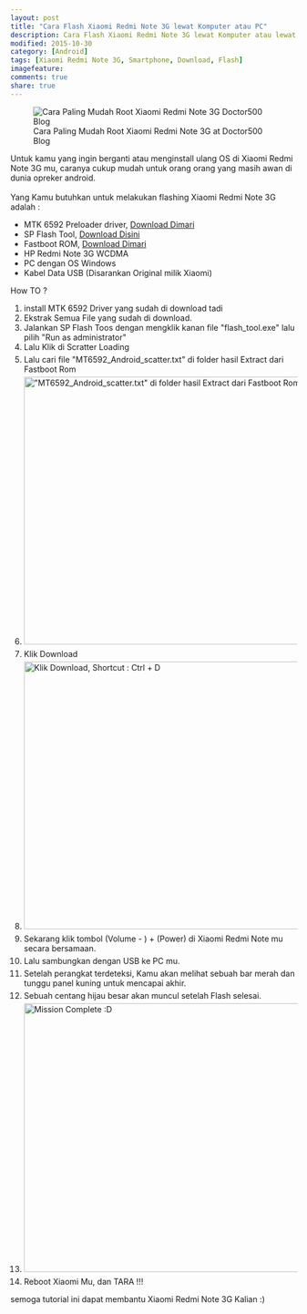 ```yaml
---
layout: post
title: "Cara Flash Xiaomi Redmi Note 3G lewat Komputer atau PC"
description: Cara Flash Xiaomi Redmi Note 3G lewat Komputer atau lewat PC
modified: 2015-10-30
category: [Android]
tags: [Xiaomi Redmi Note 3G, Smartphone, Download, Flash]
imagefeature: 
comments: true
share: true
---
```


<figure>
<img src="http://doctor500.github.io/images/Cara-Paling-Mudah-Root-Xiaomi-Redmi-Note-3G-Doctor500-Blog.jpg" alt="Cara Paling Mudah Root Xiaomi Redmi Note 3G Doctor500 Blog">
<figcaption>Cara Paling Mudah Root Xiaomi Redmi Note 3G at Doctor500 Blog </figcaption>
</figure>

<html>
	<body>
		<div>
			Untuk kamu yang ingin berganti atau menginstall ulang OS di Xiaomi Redmi Note 3G mu, caranya cukup mudah untuk orang orang yang masih awan di dunia opreker android.</div>
		<div>
			&nbsp;</div>
		<div>
			Yang Kamu butuhkan untuk melakukan flashing Xiaomi Redmi Note 3G adalah :</div>
		<ul>
			<li>
				MTK 6592 Preloader driver, <a href="https://drive.google.com/file/d/0B183VmYT1cDVWTN1a1NyZDhIaUU/view?usp=sharing" target="_blank">Download Dimari</a></li>
			<li>
				SP Flash Tool, <a href="https://drive.google.com/file/d/0B183VmYT1cDVNEdVWkpvNzdaRDA/view?usp=sharing">Download Disini</a></li>
			<li>
				Fastboot ROM, <a href="http://bigota.d.miui.com/JHDMIBH38.0/lcsh92_wet_jb9_global_images_JHDMIBH38.0_4.2_in_c3ec538a7e.tgz">Download Dimari</a></li>
			<li>
				HP Redmi Note 3G WCDMA</li>
			<li>
				PC dengan OS Windows</li>
			<li>
				Kabel Data USB (Disarankan Original milik Xiaomi)</li>
		</ul>
		<p>
			How TO ?</p>
		<ol>
			<li>
				install MTK 6592 Driver yang sudah di download tadi</li>
			<li>
				Ekstrak Semua File yang sudah di download.</li>
			<li>
				Jalankan SP Flash Toos dengan mengklik kanan file &quot;flash_tool.exe&quot; lalu pilih &quot;Run as administrator&quot;</li>
			<li>
				Lalu Klik di Scratter Loading</li>
			<li style="margin: 5px 0px; padding: 0px; box-sizing: border-box; border: 0px; font-family: inherit; font-size: inherit; font-style: inherit; font-variant: inherit; font-weight: inherit; font-stretch: inherit; line-height: inherit; vertical-align: baseline;">
				Lalu cari file &quot;MT6592_Android_scatter.txt&quot; di folder hasil Extract dari Fastboot Rom</li>
			<li style="margin: 5px 0px; padding: 0px; box-sizing: border-box; border: 0px; font-family: inherit; font-size: inherit; font-style: inherit; font-variant: inherit; font-weight: inherit; font-stretch: inherit; line-height: inherit; vertical-align: baseline;">
				<img alt="&quot;MT6592_Android_scatter.txt&quot; di folder hasil Extract dari Fastboot Rom" src="http://en.miui.com/data/attachment/forum/201411/22/220546wnnk1h999u1gtt2h.jpg.thumb.jpg" style="width: 719px; height: 470px;" /></li>
			<li style="margin: 5px 0px; padding: 0px; box-sizing: border-box; border: 0px; font-family: inherit; font-size: inherit; font-style: inherit; font-variant: inherit; font-weight: inherit; font-stretch: inherit; line-height: inherit; vertical-align: baseline;">
				Klik Download</li>
			<li style="margin: 5px 0px; padding: 0px; box-sizing: border-box; border: 0px; font-family: inherit; font-size: inherit; font-style: inherit; font-variant: inherit; font-weight: inherit; font-stretch: inherit; line-height: inherit; vertical-align: baseline;">
				<img alt="Klik Download, Shortcut : Ctrl + D" src="http://en.miui.com/data/attachment/forum/201411/22/220720u1mkfzdcnp4xsf1w.jpg.thumb.jpg" style="width: 719px; height: 470px;" /></li>
			<li style="margin: 5px 0px; padding: 0px; box-sizing: border-box; border: 0px; font-family: inherit; font-size: inherit; font-style: inherit; font-variant: inherit; font-weight: inherit; font-stretch: inherit; line-height: inherit; vertical-align: baseline;">
				Sekarang klik tombol (Volume - )&nbsp;+ (Power) di Xiaomi Redmi Note mu secara bersamaan.</li>
			<li style="margin: 5px 0px; padding: 0px; box-sizing: border-box; border: 0px; font-family: inherit; font-size: inherit; font-style: inherit; font-variant: inherit; font-weight: inherit; font-stretch: inherit; line-height: inherit; vertical-align: baseline;">
				Lalu sambungkan dengan USB ke PC mu.</li>
			<li style="margin: 5px 0px; padding: 0px; box-sizing: border-box; border: 0px; font-family: inherit; font-size: inherit; font-style: inherit; font-variant: inherit; font-weight: inherit; font-stretch: inherit; line-height: inherit; vertical-align: baseline;">
				Setelah perangkat terdeteksi, Kamu akan melihat sebuah bar merah dan tunggu panel kuning untuk mencapai akhir.</li>
			<li style="margin: 5px 0px; padding: 0px; box-sizing: border-box; border: 0px; font-family: inherit; font-size: inherit; font-style: inherit; font-variant: inherit; font-weight: inherit; font-stretch: inherit; line-height: inherit; vertical-align: baseline;">
				Sebuah centang hijau besar akan muncul setelah Flash selesai.</li>
			<li style="margin: 5px 0px; padding: 0px; box-sizing: border-box; border: 0px; font-family: inherit; font-size: inherit; font-style: inherit; font-variant: inherit; font-weight: inherit; font-stretch: inherit; line-height: inherit; vertical-align: baseline;">
				<img alt="Mission Complete :D" src="http://en.miui.com/data/attachment/forum/201411/22/220728hpzphpns5zy55nry.jpg.thumb.jpg" style="width: 719px; height: 472px;" /></li>
			<li style="margin: 5px 0px; padding: 0px; box-sizing: border-box; border: 0px; font-family: inherit; font-size: inherit; font-style: inherit; font-variant: inherit; font-weight: inherit; font-stretch: inherit; line-height: inherit; vertical-align: baseline;">
				Reboot Xiaomi Mu, dan TARA !!!</li>
		</ol>
		<p style="margin: 5px 0px; padding: 0px; box-sizing: border-box; border: 0px; font-family: inherit; font-size: inherit; font-style: inherit; font-variant: inherit; font-weight: inherit; font-stretch: inherit; line-height: inherit; vertical-align: baseline;">
			semoga tutorial ini dapat membantu Xiaomi Redmi Note 3G Kalian :)</p>
	</body>
</html>
